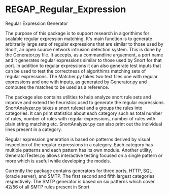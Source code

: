 # REGAP_Regular_Expression
Regular Expression Generator 

The purpose of this package is to support research in algorithims for scalable regular expression matching. It's main 
function is to generate arbitrarily large sets of regular expressions that are similar to those used by Snort, an open
source network intrusion detection system. This is done by the Generator.py file. It accepts, as a commandline arguement,
a port name and it generates regular expressions similar to those used by Snort for that port. In addition to regular
expressions it can also generate test inputs that can be used to test the correctness of algorithims matching sets of   
regular expressions. The Matcher.py takes two text files one with regular expressions and one with inputs, as generated by
Generator.py and computes the matches to be used as a reference.

The package also contains utilities to help analyze snort rule sets and improve and extend the heuristics used to 
generate the regular expressions. SnortAnalyzer.py takes a snort ruleset and a groups the rules into categories. 
It can print statistics about each category such as total number of rules, number of rules with regular expressions,
number of rules with plain string matching etc. SnortAnalyzer.py can also print out the individual lines present in a 
category. 

Regular expression generation is based on patterns derived by visual inspection of the regular expressions in a category. 
Each category has multiple patterns and each pattern has its own module. Another utility, GeneratorTester.py allows 
interactive testing focused on a single pattern or more which is useful while developing the models.

Currently the package contains generators for three ports, HTTP, SQL (oracle server), and SMTP. The first second and 
fifth largest categories respectively. The SMTP generator is based on six patterns which cover 42/56 of all SMTP rules
present in Snort. 